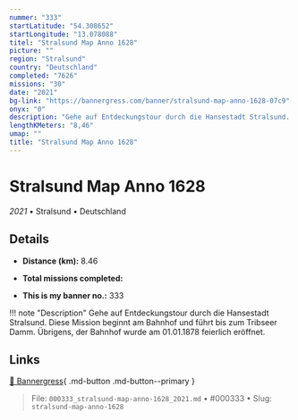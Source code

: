 ```yaml
---
nummer: "333"
startLatitude: "54.308652"
startLongitude: "13.078088"
titel: "Stralsund Map Anno 1628"
picture: ""
region: "Stralsund"
country: "Deutschland"
completed: "7626"
missions: "30"
date: "2021"
bg-link: "https://bannergress.com/banner/stralsund-map-anno-1628-07c9"
onyx: "0"
description: "Gehe auf Entdeckungstour durch die Hansestadt Stralsund. Diese Mission beginnt am Bahnhof und führt bis zum Tribseer Damm. Übrigens, der Bahnhof wurde am 01.01.1878 feierlich eröffnet."
lengthKMeters: "8,46"
umap: ""
title: "Stralsund Map Anno 1628"
---
```

# Stralsund Map Anno 1628

*2021* • Stralsund • Deutschland



## Details
- **Distance (km):** 8.46

- **Total missions completed:** 
- **This is my banner no.:** 333


!!! note "Description"
    Gehe auf Entdeckungstour durch die Hansestadt Stralsund. Diese Mission beginnt am Bahnhof und führt bis zum Tribseer Damm. Übrigens, der Bahnhof wurde am 01.01.1878 feierlich eröffnet.



## Links
[🔗 Bannergress](https://bannergress.com/banner/stralsund-map-anno-1628-07c9){ .md-button .md-button--primary }



> File: `000333_stralsund-map-anno-1628_2021.md` • #000333 • Slug: `stralsund-map-anno-1628`
